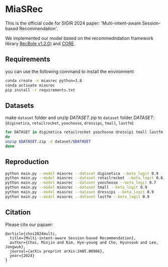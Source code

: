# MiaSRec
This is the official code for SIGIR 2024 paper: 'Multi-intent-aware Session-based Recommendation'.

We implemented our model based on the recommedndation framework library [RecBole v1.2.0)](https://github.com/RUCAIBox/RecBole) and [CORE](https://github.com/RUCAIBox/CORE).

## Requirements

you can use the following command to install the environment
```bash
conda create -n miasrec python=3.8
conda activate miasrec
pip install -r requirements.txt
```

## Datasets
make `dataset` folder and unzip $DATASET$.zip to `dataset` folder
$DATASET$: (`diginetica`, `retailrocket`, `yoochoose`, `dressipi`, `tmall`, `lastfm`)
```bash
for DATASET in diginetica retailrocket yoochoose dressipi tmall lastfm
do
unzip $DATASET.zip -d dataset/$DATASET
done
```

## Reproduction

```bash
python main.py --model miasrec --dataset diginetica --beta_logit 0.9
python main.py --model miasrec --dataset retailrocket --beta_logit 0.8
python main.py --model miasrec --dataset yoochoose --beta_logit 0.7
python main.py --model miasrec --dataset tmall --beta_logit 0.9
python main.py --model miasrec --dataset dressipi --beta_logit 0.9
python main.py --model miasrec --dataset lastfm --beta_logit 0.9
```

## Citation
Please cite our papaer:
```
@article{choi2024multi,
  title={Multi-intent-aware Session-based Recommendation},
  author={Choi, Minjin and Kim, Hye-young and Cho, Hyunsouk and Lee, Jongwuk},
  journal={arXiv preprint arXiv:2405.00986},
  year={2024}
}
```